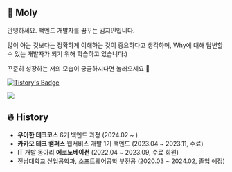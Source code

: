 ## 🌊 Moly
안녕하세요. 백엔드 개발자를 꿈꾸는 김지민입니다.

많이 아는 것보다는 정확하게 이해하는 것이 중요하다고 생각하며, Why에 대해 답변할 수 있는 개발자가 되기 위해 학습하고 있습니다:)

꾸준히 성장하는 저의 모습이 궁금하시다면 놀러오세요 🤗
 
[![Tistory's Badge](https://github-readme-tistory-card.vercel.app/api/badge?name=Tistory)](https://mincanit.tistory.com/)

![](http://github-profile-summary-cards.vercel.app/api/cards/profile-details?username=jminkkk&theme=dark)


## 🔥 History
+ **우아한 테크코스** 6기 백엔드 과정 (2024.02 ~ )
+ **카카오 테크 캠퍼스** 웹서비스 개발 1기 백엔드 (2023.04 ~ 2023.11, 수료)
+ IT 개발 동아리 **에코노베이션** (2022.04 ~ 2023.09, 수료 회원)
+ 전남대학교 산업공학과, 소프트웨어공학 부전공 (2020.03 ~ 2024.02, 졸업 예정)
